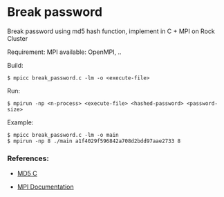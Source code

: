 # Break password
Break password using md5 hash function, implement in C + MPI on Rock Cluster

Requirement: MPI available: OpenMPI, ..

Build:

    $ mpicc break_password.c -lm -o <execute-file>

Run:

    $ mpirun -np <n-process> <execute-file> <hashed-password> <password-size> 

Example:

    $ mpicc break_password.c -lm -o main
    $ mpirun -np 8 ./main a1f4029f596842a708d2bdd97aae2733 8

### References:

- [MD5 C](https://gist.github.com/creationix/4710780)

- [MPI Documentation](https://www.open-mpi.org/doc/current/)